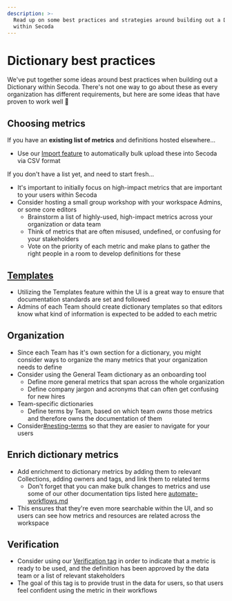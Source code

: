 ```yaml
---
description: >-
  Read up on some best practices and strategies around building out a Dictionary
  within Secoda
---
```


# Dictionary best practices

We've put together some ideas around best practices when building out a Dictionary within Secoda. There's not one way to go about these as every organization has different requirements, but here are some ideas that have proven to work well :rocket:

## Choosing metrics

If you have an **existing list of metrics** and definitions hosted elsewhere...

* Use our [Import feature](../../resource-and-metadata-management/import-and-export-data.md#importing-metadata-into-secoda) to automatically bulk upload these into Secoda via CSV format

If you don't have a list yet, and need to start fresh...

* It's important to initially focus on high-impact metrics that are important to your users within Secoda
* Consider hosting a small group workshop with your workspace Admins, or some core editors
  * Brainstorm a list of highly-used, high-impact metrics across your organization or data team
  * Think of metrics that are often misused, undefined, or confusing for your stakeholders
  * Vote on the priority of each metric and make plans to gather the right people in a room to develop definitions for these

## [Templates](../../features/ask-questions-in-secoda/templates.md)

* Utilizing the Templates feature within the UI is a great way to ensure that documentation standards are set and followed
* Admins of each Team should create dictionary templates so that editors know what kind of information is expected to be added to each metric

## Organization

* Since each Team has it's own section for a dictionary, you might consider ways to organize the many metrics that your organization needs to define
* Consider using the General Team dictionary as an onboarding tool&#x20;
  * Define more general metrics that span across the whole organization&#x20;
  * Define company jargon and acronyms that can often get confusing for new hires
* Team-specific dictionaries
  * Define terms by Team, based on which team _owns_ those metrics and therefore owns the documentation of them
* Consider[#nesting-terms](../../features/metrics.md#nesting-terms "mention") so that they are easier to navigate for your users

## Enrich dictionary metrics

* Add enrichment to dictionary metrics by adding them to relevant Collections, adding owners and tags, and link them to related terms
  * Don't forget that you can make bulk changes to metrics and use some of our other documentation tips listed here [automate-workflows.md](automate-workflows.md "mention")
* This ensures that they're even more searchable within the UI, and so users can see how metrics and resources are related across the workspace

## Verification

* Consider using our [Verification tag](../../resource-and-metadata-management/tags/verified-tag.md) in order to indicate that a metric is ready to be used, and the definition has been approved by the data team or a list of relevant stakeholders
* The goal of this tag is to provide trust in the data for users, so that users feel confident using the metric in their workflows
